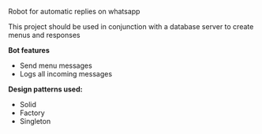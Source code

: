 Robot for automatic replies on whatsapp

This project should be used in conjunction with a database server to create menus and responses

<b>Bot features</b>

- Send menu messages
- Logs all incoming messages

<b>Design patterns used:</b><br/>
- Solid
- Factory
- Singleton
